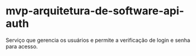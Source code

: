 # mvp-arquitetura-de-software-api-auth
Serviço que gerencia os usuários e permite a verificação de login e senha para acesso.
